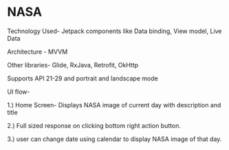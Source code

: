 # NASA

Technology Used- Jetpack components like Data binding, View model, Live Data

Architecture - MVVM

Other libraries- Glide, RxJava, Retrofit, OkHttp

Supports API 21-29 and portrait and landscape mode

UI flow-

1.) Home Screen- Displays NASA image of current day with description and title

2.) Full sized response on clicking bottom right action button.

3.) user can change date using calendar to display NASA image of that day.

